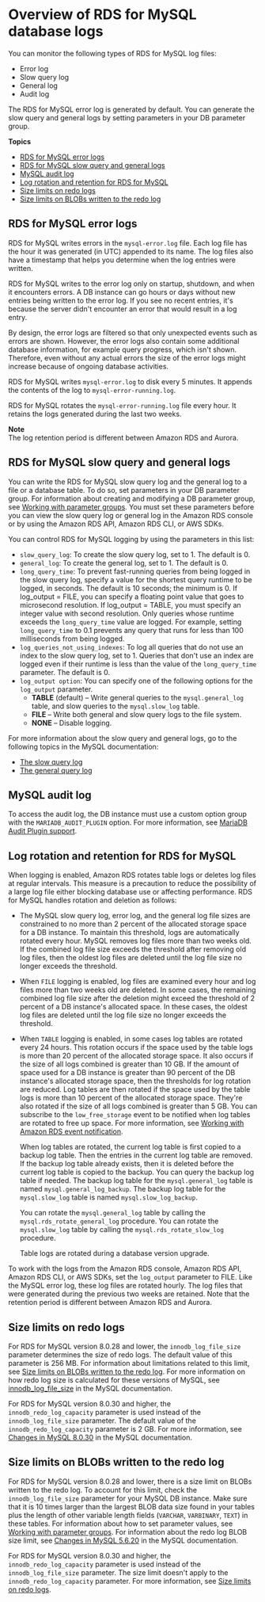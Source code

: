 # Overview of RDS for MySQL database logs<a name="USER_LogAccess.MySQL.LogFileSize"></a>

You can monitor the following types of RDS for MySQL log files:
+ Error log
+ Slow query log
+ General log
+ Audit log

The RDS for MySQL error log is generated by default\. You can generate the slow query and general logs by setting parameters in your DB parameter group\.

**Topics**
+ [RDS for MySQL error logs](#USER_LogAccess.MySQL.Errorlog)
+ [RDS for MySQL slow query and general logs](#USER_LogAccess.MySQL.Generallog)
+ [MySQL audit log](#USER_LogAccess.MySQL.Auditlog)
+ [Log rotation and retention for RDS for MySQL](#USER_LogAccess.MySQL.LogFileSize.retention)
+ [Size limits on redo logs](#USER_LogAccess.MySQL.LogFileSize.RedoLogs)
+ [Size limits on BLOBs written to the redo log](#USER_LogAccess.MySQL.LogFileSize.BLOBs)

## RDS for MySQL error logs<a name="USER_LogAccess.MySQL.Errorlog"></a>

RDS for MySQL writes errors in the `mysql-error.log` file\. Each log file has the hour it was generated \(in UTC\) appended to its name\. The log files also have a timestamp that helps you determine when the log entries were written\.

RDS for MySQL writes to the error log only on startup, shutdown, and when it encounters errors\. A DB instance can go hours or days without new entries being written to the error log\. If you see no recent entries, it's because the server didn't encounter an error that would result in a log entry\.

By design, the error logs are filtered so that only unexpected events such as errors are shown\. However, the error logs also contain some additional database information, for example query progress, which isn't shown\. Therefore, even without any actual errors the size of the error logs might increase because of ongoing database activities\.

RDS for MySQL writes `mysql-error.log` to disk every 5 minutes\. It appends the contents of the log to `mysql-error-running.log`\.

RDS for MySQL rotates the `mysql-error-running.log` file every hour\. It retains the logs generated during the last two weeks\.

**Note**  
The log retention period is different between Amazon RDS and Aurora\.

## RDS for MySQL slow query and general logs<a name="USER_LogAccess.MySQL.Generallog"></a>

You can write the RDS for MySQL slow query log and the general log to a file or a database table\. To do so, set parameters in your DB parameter group\. For information about creating and modifying a DB parameter group, see [Working with parameter groups](USER_WorkingWithParamGroups.md)\. You must set these parameters before you can view the slow query log or general log in the Amazon RDS console or by using the Amazon RDS API, Amazon RDS CLI, or AWS SDKs\.

You can control RDS for MySQL logging by using the parameters in this list:
+ `slow_query_log`: To create the slow query log, set to 1\. The default is 0\.
+ `general_log`: To create the general log, set to 1\. The default is 0\.
+ `long_query_time`: To prevent fast\-running queries from being logged in the slow query log, specify a value for the shortest query runtime to be logged, in seconds\. The default is 10 seconds; the minimum is 0\. If log\_output = FILE, you can specify a floating point value that goes to microsecond resolution\. If log\_output = TABLE, you must specify an integer value with second resolution\. Only queries whose runtime exceeds the `long_query_time` value are logged\. For example, setting `long_query_time` to 0\.1 prevents any query that runs for less than 100 milliseconds from being logged\.
+ `log_queries_not_using_indexes`: To log all queries that do not use an index to the slow query log, set to 1\. Queries that don't use an index are logged even if their runtime is less than the value of the `long_query_time` parameter\. The default is 0\.
+ `log_output option`: You can specify one of the following options for the `log_output` parameter\. 
  + **TABLE** \(default\) – Write general queries to the `mysql.general_log` table, and slow queries to the `mysql.slow_log` table\.
  + **FILE** – Write both general and slow query logs to the file system\.
  + **NONE** – Disable logging\.

For more information about the slow query and general logs, go to the following topics in the MySQL documentation:
+ [The slow query log](https://dev.mysql.com/doc/refman/8.0/en/slow-query-log.html)
+ [The general query log](https://dev.mysql.com/doc/refman/8.0/en/query-log.html)

## MySQL audit log<a name="USER_LogAccess.MySQL.Auditlog"></a>

To access the audit log, the DB instance must use a custom option group with the `MARIADB_AUDIT_PLUGIN` option\. For more information, see [MariaDB Audit Plugin support](Appendix.MySQL.Options.AuditPlugin.md)\.

## Log rotation and retention for RDS for MySQL<a name="USER_LogAccess.MySQL.LogFileSize.retention"></a>

When logging is enabled, Amazon RDS rotates table logs or deletes log files at regular intervals\. This measure is a precaution to reduce the possibility of a large log file either blocking database use or affecting performance\. RDS for MySQL handles rotation and deletion as follows:
+ The MySQL slow query log, error log, and the general log file sizes are constrained to no more than 2 percent of the allocated storage space for a DB instance\. To maintain this threshold, logs are automatically rotated every hour\. MySQL removes log files more than two weeks old\. If the combined log file size exceeds the threshold after removing old log files, then the oldest log files are deleted until the log file size no longer exceeds the threshold\.
+ When `FILE` logging is enabled, log files are examined every hour and log files more than two weeks old are deleted\. In some cases, the remaining combined log file size after the deletion might exceed the threshold of 2 percent of a DB instance's allocated space\. In these cases, the oldest log files are deleted until the log file size no longer exceeds the threshold\.
+ When `TABLE` logging is enabled, in some cases log tables are rotated every 24 hours\. This rotation occurs if the space used by the table logs is more than 20 percent of the allocated storage space\. It also occurs if the size of all logs combined is greater than 10 GB\. If the amount of space used for a DB instance is greater than 90 percent of the DB instance's allocated storage space, then the thresholds for log rotation are reduced\. Log tables are then rotated if the space used by the table logs is more than 10 percent of the allocated storage space\. They're also rotated if the size of all logs combined is greater than 5 GB\. You can subscribe to the `low_free_storage` event to be notified when log tables are rotated to free up space\. For more information, see [Working with Amazon RDS event notification](USER_Events.md)\.

  When log tables are rotated, the current log table is first copied to a backup log table\. Then the entries in the current log table are removed\. If the backup log table already exists, then it is deleted before the current log table is copied to the backup\. You can query the backup log table if needed\. The backup log table for the `mysql.general_log` table is named `mysql.general_log_backup`\. The backup log table for the `mysql.slow_log` table is named `mysql.slow_log_backup`\.

  You can rotate the `mysql.general_log` table by calling the `mysql.rds_rotate_general_log` procedure\. You can rotate the `mysql.slow_log` table by calling the `mysql.rds_rotate_slow_log` procedure\.

  Table logs are rotated during a database version upgrade\.

To work with the logs from the Amazon RDS console, Amazon RDS API, Amazon RDS CLI, or AWS SDKs, set the `log_output` parameter to FILE\. Like the MySQL error log, these log files are rotated hourly\. The log files that were generated during the previous two weeks are retained\. Note that the retention period is different between Amazon RDS and Aurora\.

## Size limits on redo logs<a name="USER_LogAccess.MySQL.LogFileSize.RedoLogs"></a>

For RDS for MySQL version 8\.0\.28 and lower, the `innodb_log_file_size` parameter determines the size of redo logs\. The default value of this parameter is 256 MB\. For information about limitations related to this limit, see [Size limits on BLOBs written to the redo log](#USER_LogAccess.MySQL.LogFileSize.BLOBs)\. For more information on how redo log size is calculated for these versions of MySQL, see [ innodb\_log\_file\_size](https://dev.mysql.com/doc/refman/5.7/en/innodb-parameters.html#sysvar_innodb_log_file_size) in the MySQL documentation\.

For RDS for MySQL version 8\.0\.30 and higher, the `innodb_redo_log_capacity` parameter is used instead of the `innodb_log_file_size` parameter\. The default value of the `innodb_redo_log_capacity` parameter is 2 GB\. For more information, see [ Changes in MySQL 8\.0\.30](https://dev.mysql.com/doc/relnotes/mysql/8.0/en/news-8-0-30.html) in the MySQL documentation\.

## Size limits on BLOBs written to the redo log<a name="USER_LogAccess.MySQL.LogFileSize.BLOBs"></a>

For RDS for MySQL version 8\.0\.28 and lower, there is a size limit on BLOBs written to the redo log\. To account for this limit, check the `innodb_log_file_size` parameter for your MySQL DB instance\. Make sure that it is 10 times larger than the largest BLOB data size found in your tables plus the length of other variable length fields \(`VARCHAR`, `VARBINARY`, `TEXT`\) in these tables\. For information about how to set parameter values, see [Working with parameter groups](USER_WorkingWithParamGroups.md)\. For information about the redo log BLOB size limit, see [Changes in MySQL 5\.6\.20](http://dev.mysql.com/doc/relnotes/mysql/5.6/en/news-5-6-20.html) in the MySQL documentation\.

For RDS for MySQL version 8\.0\.30 and higher, the `innodb_redo_log_capacity` parameter is used instead of the `innodb_log_file_size` parameter\. The size limit doesn't apply to the `innodb_redo_log_capacity` parameter\. For more information, see [Size limits on redo logs](#USER_LogAccess.MySQL.LogFileSize.RedoLogs)\.